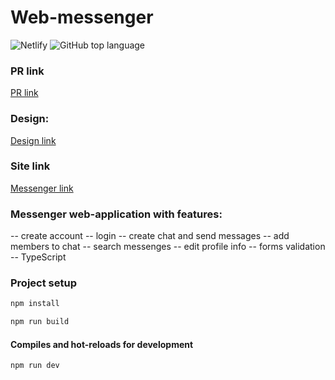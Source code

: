 # Web-messenger

![Netlify](https://img.shields.io/netlify/7250b9c0-4d8c-4368-8d8c-b8971b8eb646) ![GitHub top language](https://img.shields.io/github/languages/top/KateMironenko/middle.messenger.praktikum.yandex?style=plastic)

### PR link

[PR link](https://github.com/KateMironenko/middle.messenger.praktikum.yandex/pull/4)

### Design:
[Design link](https://www.figma.com/file/Iht6sS3niCa1KQ9bduKLdB/Messenger?node-id=0%3A1)

### Site link
[Messenger link](https://wonderful-borg-ff08db.netlify.app/)

### Messenger web-application with features:

-- create account
-- login
-- create chat and send messages
-- add members to chat
-- search messenges
-- edit profile info
-- forms validation
-- TypeScript

### Project setup

```bash
npm install
```
```bash
npm run build
```

#### Compiles and hot-reloads for development

```
npm run dev 
```
